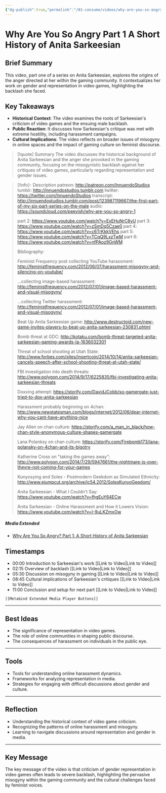 ```yaml
---
{"dg-publish":true,"permalink":"/01-consume/videos/why-are-you-so-angry-part-1-a-short-history-of-anita-sarkeesian/","title":"Why Are You So Angry? Part 1: A Short History of Anita Sarkeesian","tags":["gamergate"]}
---
```


# Why Are You So Angry Part 1 A Short History of Anita Sarkeesian
## Brief Summary
This video, part one of a series on Anita Sarkeesian, explores the origins of the anger directed at her within the gaming community. It contextualizes her work on gender and representation in video games, highlighting the backlash she faced.

## Key Takeaways
- **Historical Context**: The video examines the roots of Sarkeesian's criticism of video games and the ensuing male backlash.
- **Public Reaction**: It discusses how Sarkeesian's critique was met with extreme hostility, including harassment campaigns.
- **Cultural Implications**: The video reflects on broader issues of misogyny in online spaces and the impact of gaming culture on feminist discourse.

> [!quote] Summary
> The video discusses the historical background of Anita Sarkeesian and the anger she provoked in the gaming community, focusing on the misogynistic backlash against her critiques of video games, particularly regarding representation and gender issues.

> [!info]- Description
> patreon: http://patreon.com/InnuendoStudios
> tumblr: http://innuendostudios.tumblr.com
> twitter: https://twitter.com/InnuendoStudios
> transcript: http://innuendostudios.tumblr.com/post/123987119667/the-first-part-of-my-six-part-series-on-the-male
> audio: https://soundcloud.com/peevish/why-are-you-so-angry-1
> 
> part 2: https://www.youtube.com/watch?v=ExEHuNrC8yU
> part 3: https://www.youtube.com/watch?v=zSmDq5Czae0
> part 4: https://www.youtube.com/watch?v=c6TrKkkVEhs
> part 5: https://www.youtube.com/watch?v=TCqQ9LxzTwM
> part 6: https://www.youtube.com/watch?v=nfPAoz9GnWM
> 
> Bibliography:
> 
> Feminist Frequency post collecting YouTube harassment: http://feministfrequency.com/2012/06/07/harassment-misogyny-and-silencing-on-youtube/
> 
> ...collecting image-based harassment: http://feministfrequency.com/2012/07/01/image-based-harassment-and-visual-misogyny/
> 
> ...collecting Twitter harassment: http://feministfrequency.com/2012/07/01/image-based-harassment-and-visual-misogyny/
> 
> Beat Up Anita Sarkeesian game: http://www.destructoid.com/new-game-invites-players-to-beat-up-anita-sarkeesian-230831.phtml
> 
> Bomb threat at GDC: http://kotaku.com/bomb-threat-targeted-anita-sarkeesian-gaming-awards-la-1636032301
> 
> Threat of school shooting at Utah State: http://www.forbes.com/sites/insertcoin/2014/10/14/anita-sarkeesian-cancels-speech-after-school-shooting-threat-at-utah-state/
> 
> FBI investigation into death threats: http://www.polygon.com/2014/9/17/6225835/fbi-investigating-anita-sarkeesian-threats
> 
> Doxxing attempt: https://storify.com/DavidJCobb/so-gamergate-just-tried-to-dox-anita-sarkeesian
> 
> Harassment probably beginning on 4chan: http://www.newstatesman.com/blogs/internet/2012/06/dear-internet-why-you-cant-have-anything-nice
> 
> Jay Allen on chan culture: https://storify.com/a_man_in_black/how-chan-style-anonymous-culture-shapes-gamergate
> 
> Lana Polanksy on chan culture: https://storify.com/Firebomb173/lana-polansky-on-4chan-and-its-bigotry
> 
> Katherine Cross on "taking the games away": http://www.polygon.com/2014/7/29/5947661/the-nightmare-is-over-theyre-not-coming-for-your-games
> 
> Kunyosying and Soles - Postmodern Geekdom as Simulated Ethnicity: http://www.ejumpcut.org/archive/jc54.2012/SolesKunyoGeedom/
> 
> Anita Sarkeesian - What I Couldn't Say: https://www.youtube.com/watch?v=fhgEuY64ECw
> 
> Anita Sarkeesian - Online Harassment and How it Lowers Vision: https://www.youtube.com/watch?v=I-9uLKZmxOw

##### Media Extended
- [Why Are You So Angry? Part 1: A Short History of Anita Sarkeesian](https://www.youtube.com/embed/6y8XgGhXkTQ?list=PLJA_jUddXvY62dhVThbeegLPpvQlR4CjF)

## Timestamps
- 00:00 Introduction to Sarkeesian's work [[Link to Video\|Link to Video]]
- 02:15 Overview of backlash [[Link to Video\|Link to Video]]
- 05:30 Discussion on misogyny in gaming [[Link to Video\|Link to Video]]
- 08:45 Cultural implications of Sarkeesian's critiques [[Link to Video\|Link to Video]]
- 11:00 Conclusion and setup for next part [[Link to Video\|Link to Video]]

```meta-bind-embed
[[Metabind Extended Media Player Buttons]]
```

---

## Best Ideas
- The significance of representation in video games.
- The role of online communities in shaping public discourse.
- The consequences of harassment on individuals in the public eye.

---

## Tools
- Tools for understanding online harassment dynamics.
- Frameworks for analyzing representation in media.
- Strategies for engaging with difficult discussions about gender and culture.

---
## Reflection
- Understanding the historical context of video game criticism.
- Recognizing the patterns of online harassment and misogyny.
- Learning to navigate discussions around representation and gender in media.

---

## Key Message
The key message of the video is that criticism of gender representation in video games often leads to severe backlash, highlighting the pervasive misogyny within the gaming community and the cultural challenges faced by feminist voices.